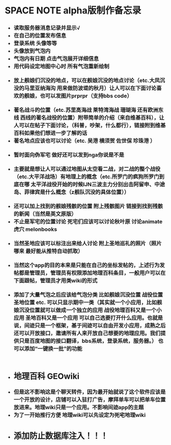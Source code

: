 <h1>SPACE NOTE alpha版制作备忘录</h1>
<h3>
<ul>
  <li>读取服务器消息记录并显示√</li>
  <li>在自己的位置发布信息</li>
  <li>登录系统 头像等等</li>
  <li>头像放到气泡内</li>
  <li>气泡内有日期 点击气泡展开详细信息</li>
  <li>用代码设定地图中心时 所有气泡重新绘制</li>
  <li>放上舰娘们沉没的地点，可以在舰娘沉没的地点讨论（etc.大凤沉没的马里亚纳海沟 用来做防波堤的秋月）让人可以在下面讨论喜欢的舰娘，也可以发图片prprpr（支持bbs code）</li>
  <li>著名战斗的位置（etc.苏里高海战 莱特湾海战 珊瑚海 还有欧洲东线 西线的著名战役的位置）附带简单的介绍（来自维基百科），让人可以在帖子下面讨论，（科普，吵架，什么都行），链接附到维基百科如果他们想进一步了解的话</li>
  <li>著名地点应该也可以讨论（etc. 吴港 横须贺 佐世保 珍珠港 ）</li>
  <li>暂时面向<del>伪</del>军宅 做好还可以发到nga你说是不是</li>
  <li>主要就是想让人可以通过地图从太空看二战，对二战的整个战役（etc.大平洋战场）有地理上的概念（etc.所罗门的疯狗所罗门到底在哪 太平洋战役开始的时候IJN三波主力分别出击阿留申、中途岛、菲律宾是什么概念（z舰队沉没的具体位置））</li>
  <li>还可以加上找到的舰娘残骸的位置 附上残骸图片 链接到找到残骸的新闻（当然是英文原版）</li>
  <li>不止是军宅的位置讨论 死宅们应该可以讨论秋叶原 讨论animate 虎穴 melonbooks</li>
  <li>当然圣地应该可以标注出来给人讨论 附上圣地巡礼的照片（照片哪来 最好能从推特自动抓取）</li>
  <li>当然这个app的目的本来是只能在自己的坐标发帖的，上述行为发帖都是管理员，管理员有权限添加地理百科条目，一般用户可以在下面跟帖，管理员才用类wiki的形式</li>
  <li>添加了大量气泡之后应该给气泡分类 比如舰娘沉没位置 战役位置 圣地位置 etc. 可以只显示期中一类（<b>其实就一个小应用，比如舰娘沉没位置就可以做成一个独立的应用 战役地理百科又是一个小应用 圣地百科又是一个应用 可以自己选要打开什么应用。也就是说，间迹只是一个框架，基于间迹可以自由开发小应用，成熟之后还可以开放接口，邀请所有人来开放自己想要的地理应用。</b>我们提供只是百度地图的接口翻译，bbs系统，登录系统，服务器。） 也可以添加“一键换一批”的功能</li>
  <li><h2>地理百科 GEOwiki</h2></li>
  <li>但是这不影响这是个聊天转件，因为最开始就说了这个软件应该是一个开放的设计，店铺可以入驻打广告，摩拜单车可以把单车位置放进来。地理wiki只是一个应用。不影响间迹app的主题</li>
  <li>为了一开始推行方便 地理wiki可以先设定为<del>死宅</del>地理wiki</li>
  <li><h2>添加防止数据库注入！！！</h2></li>

</ul>
</h3>
